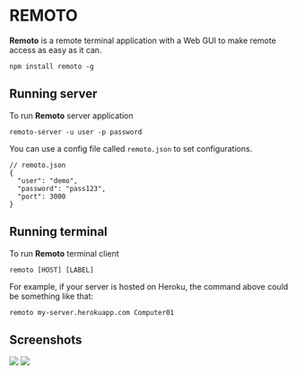# REMOTO
**Remoto** is a remote terminal application with a Web GUI to make remote access as easy as it can.

```
npm install remoto -g
```

## Running server

To run **Remoto** server application

```
remoto-server -u user -p password
```

You can use a config file called ```remoto.json``` to set configurations.

```
// remoto.json
{
  "user": "demo",
  "password": "pass123",
  "port": 3000
}
```

## Running terminal

To run **Remoto** terminal client

```
remoto [HOST] [LABEL]
```

For example, if your server is hosted on Heroku, the command above could be something like that:

```
remoto my-server.herokuapp.com Computer01
```

## Screenshots
![](http://i.imgur.com/onwnhij.png) ![](http://i.imgur.com/0Pol68N.png)